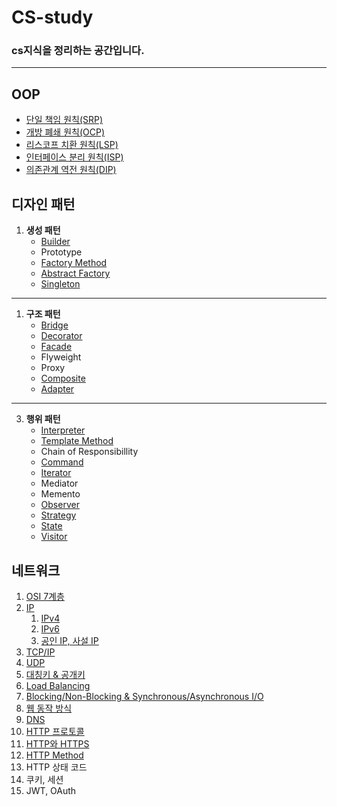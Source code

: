 # CS-study

### cs지식을 정리하는 공간입니다.

---

## OOP
- [단일 책임 원칙(SRP)](https://github.com/dltkd1395/CS-study/tree/main/OOP#srp)
- [개방 폐쇄 원칙(OCP)](https://github.com/dltkd1395/CS-study/tree/main/OOP#ocp)
- [리스코프 치환 원칙(LSP)](https://github.com/dltkd1395/CS-study/tree/main/OOP#lsp)
- [인터페이스 분리 원칙(ISP)](https://github.com/dltkd1395/CS-study/tree/main/OOP#isp)
- [의존관계 역전 원칙(DIP)](https://github.com/dltkd1395/CS-study/tree/main/OOP#dip)

## 디자인 패턴

1. **생성 패턴**
    - [Builder](https://github.com/dltkd1395/CS-study/tree/main/DesignPattern#buillder)
    - Prototype
   - [Factory Method](https://github.com/dltkd1395/CS-study/tree/main/DesignPattern#factory-method)
    - [Abstract Factory](https://github.com/dltkd1395/CS-study/tree/main/DesignPattern#abstract-factory)
   - [Singleton](https://github.com/dltkd1395/CS-study/tree/main/DesignPattern#singleton)

---

1. **구조 패턴**
    - [Bridge](https://github.com/dltkd1395/CS-study/tree/main/DesignPattern#bridge)
    - [Decorator](https://github.com/dltkd1395/CS-study/tree/main/DesignPattern#decorator)
    - [Facade](https://github.com/dltkd1395/CS-study/tree/main/DesignPattern#facade)
    - Flyweight
    - Proxy
    - [Composite](https://github.com/dltkd1395/CS-study/tree/main/DesignPattern#composite)
    - [Adapter](https://github.com/dltkd1395/CS-study/tree/main/DesignPattern#adapter)


---

3. **행위 패턴**
    - [Interpreter](https://github.com/dltkd1395/CS-study/tree/main/DesignPattern#interpreter)
    - [Template Method](https://github.com/dltkd1395/CS-study/tree/main/DesignPattern#template-method)
    - Chain of Responsibillity
    - [Command](https://github.com/dltkd1395/CS-study/tree/main/DesignPattern#command)
    - [Iterator](https://github.com/dltkd1395/CS-study/tree/main/DesignPattern#iterator)
    - Mediator
    - Memento
    - [Observer](https://github.com/dltkd1395/CS-study/tree/main/DesignPattern#observer)
    - [Strategy](https://github.com/dltkd1395/CS-study/tree/main/DesignPattern#strategy)
    - [State](https://github.com/dltkd1395/CS-study/tree/main/DesignPattern#state)
    - [Visitor](https://github.com/dltkd1395/CS-study/tree/main/DesignPattern#visitor)

## 네트워크
1. [OSI 7계층](https://github.com/dltkd1395/CS-study/tree/main/Network#osi-7계층)
2. [IP](https://github.com/dltkd1395/CS-study/tree/main/Network#ip)
    1. [IPv4](https://github.com/dltkd1395/CS-study/tree/main/Network#ipv4)
    2. [IPv6](https://github.com/dltkd1395/CS-study/tree/main/Network#ipv6)
    3. [공인 IP, 사설 IP](https://github.com/dltkd1395/CS-study/tree/main/Network#공인-ip-사설-ip)
3. [TCP/IP](https://github.com/dltkd1395/CS-study/tree/main/Network#tcpip)
4. [UDP](https://github.com/dltkd1395/CS-study/tree/main/Network#udp)
5. [대칭키 & 공개키](https://github.com/dltkd1395/CS-study/tree/main/Network#대칭키-공개키)
6. [Load Balancing](https://github.com/dltkd1395/CS-study/tree/main/Network#load-balancing)
7. [Blocking/Non-Blocking & Synchronous/Asynchronous I/O](https://github.com/dltkd1395/CS-study/tree/main/Network#blocking-vs-non-blocking-io-%EC%99%80-synchronous-vs-asynchronous-io)
8. [웹 동작 방식](https://github.com/dltkd1395/CS-study/tree/main/Network#웹-동작-방식)
9. [DNS](https://github.com/dltkd1395/CS-study/tree/main/Network#dns)
10. [HTTP 프로토콜](https://github.com/dltkd1395/CS-study/tree/main/Network#http-프로토콜)
11. [HTTP와 HTTPS](https://github.com/dltkd1395/CS-study/tree/main/Network#http와-https)
12. [HTTP Method](https://github.com/dltkd1395/CS-study/tree/main/Network#http-method)
13. HTTP 상태 코드
14. 쿠키, 세션
15. JWT, OAuth